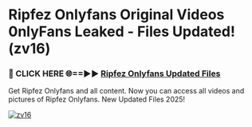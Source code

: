 # Ripfez Onlyfans Original Videos 0nlyFans Leaked - Files Updated! (zv16)

<h3>🔴 CLICK HERE 🌐==►► <a href="https://tinyurl.com/2m67pmp6" rel="nofollow">Ripfez Onlyfans Updated Files</a></h3>

Get Ripfez Onlyfans and all content. Now you can access all videos and pictures of Ripfez Onlyfans. New Updated Files 2025!

[![zv16](https://i.imgur.com/H4QAA4z.gif)](https://tinyurl.com/2m67pmp6)